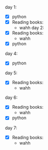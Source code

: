 day 1: 
* [X] python
* [X] Reading books:
	- wahh
day 2:
* [X] Reading books:
	- wahh
* [X] python

day 4:
* [X] python

day 5:
* [X] Reading books:
	- wahh

day 6:
* [X] Reading books:
	- wahh
* [X] python

day 7:
* [X] Reading books:
	- wahh

